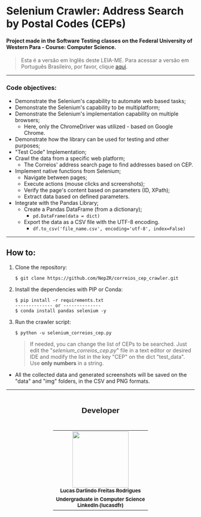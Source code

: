 # Selenium Crawler: Address Search by Postal Codes (CEPs)

#### Project made in the Software Testing classes on the Federal University of Western Para - Course: Computer Science.

> Esta é a versão em Inglês deste LEIA-ME. Para acessar a versão em Português Brasileiro, por favor, clique <a href="https://github.com/NepZR/correios_cep_crawler/blob/main/README.md">aqui</a>.
---


### Code objectives:
 - Demonstrate the Selenium's capability to automate web based tasks;
 - Demonstrate the Selenium's capability to be multiplatform;
 - Demonstrate the Selenium's implementation capability on multiple browsers;
   - Here, only the ChromeDriver was utilized - based on Google Chrome.
 - Demonstrate how the library can be used for testing and other purposes;
 - "Test Code" Implementation;
 - Crawl the data from a specific web platform;
   - The Correios' address search page to find addresses based on CEP.
 - Implement native functions from Selenium;
   - Navigate between pages;
   - Execute actions (mouse clicks and screenshots);
   - Verify the page's content based on parameters (ID, XPath);
   - Extract data based on defined parameters.
 - Integrate with the Pandas Library;
   - Create a Pandas DataFrame (from a dictionary);
     - `pd.DataFrame(data = dict)`
   - Export the data as a CSV file with the UTF-8 encoding.
     - `df.to_csv('file_name.csv', encoding='utf-8', index=False)`
  
---

## How to:
1. Clone the repository:
   ~~~
   $ git clone https://github.com/NepZR/correios_cep_crawler.git
   ~~~
2. Install the dependencies with PIP or Conda:
   ~~~
   $ pip install -r requirements.txt
   -------------- or --------------
   $ conda install pandas selenium -y
   ~~~
3. Run the crawler script:
   ~~~
   $ python -u selenium_correios_cep.py
   ~~~
   > If needed, you can change the list of CEPs to be searched. Just edit the "_selenium_correios_cep.py_" file in a text editor or desired IDE and modify the list in the key "CEP" on the dict "test_data". Use **only numbers** in a string.

- All the collected data and generated screenshots will be saved on the "data" and "img" folders, in the CSV and PNG formats.

 
---
<div style="display: flex; align-itens: center; justify-content: center;">
  <h2 style="font-family: 'Montserrrat', sans-serif;">Developer</h2>
</div>

<table style="display: flex; align-itens: center; justify-content: center;">
  <tr>
    <td align="center"><a href="https://github.com/NepZR"><img style="width: 150px; height: 150;" src="https://avatars.githubusercontent.com/u/37887926" width="100px;" alt=""/><br /><sub><b>Lucas Darlindo Freitas Rodrigues</b></sub></a><br /><sub><b>Undergraduate in Computer Science</sub></a><br /><a href="https://www.linkedin.com/in/lucasdfr/?locale=en_US"><sub><b>LinkedIn (lucasdfr)</b></sub></a></td>
  </tr>
<table>